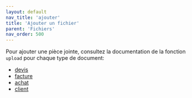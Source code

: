 ```yaml
---
layout: default
nav_title: 'ajouter'
title: 'Ajouter un fichier'
parent: 'Fichiers'
nav_order: 500
---
```


Pour ajouter une pièce jointe, consultez la documentation de la fonction `upload` pour chaque type de document:

* [devis](/api/devis/upload.html)
* [facture](/api/factures/upload.html)
* [achat](/api/achats/upload.html)
* [client](/api/clients/upload.html)
